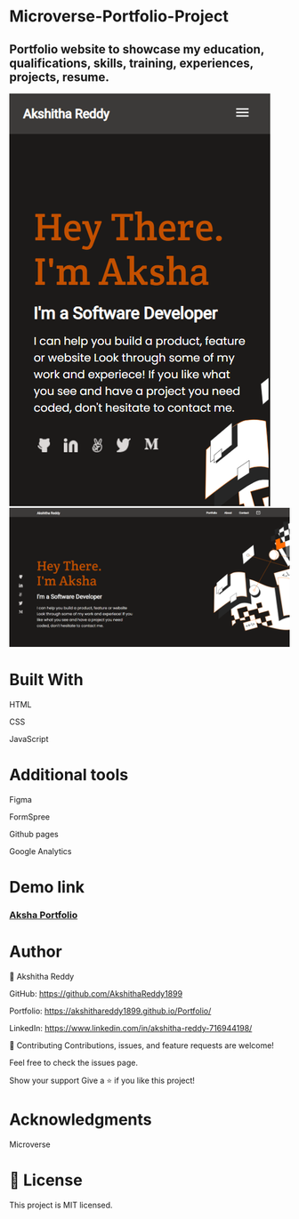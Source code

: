 # Microverse-Portfolio-Project



## Portfolio website to showcase my education, qualifications, skills, training, experiences, projects, resume.



![Portfolio](./assest/Portfolio_Screenshot-1.png)
![portfolio](./assest/Portfolio_Screenshot-2.png)

# Built With
HTML

CSS

JavaScript

# Additional tools

Figma

FormSpree

Github pages

Google Analytics

# Demo link

### [Aksha Portfolio](https://akshithareddy1899.github.io/Microverse-Portfolio/)

# Author
👤 Akshitha Reddy

GitHub: https://github.com/AkshithaReddy1899

Portfolio: https://akshithareddy1899.github.io/Portfolio/

LinkedIn: https://www.linkedin.com/in/akshitha-reddy-716944198/


🤝 Contributing
Contributions, issues, and feature requests are welcome!

Feel free to check the issues page.

Show your support
Give a ⭐️ if you like this project!

# Acknowledgments

Microverse

# 📝 License
This project is MIT licensed.
